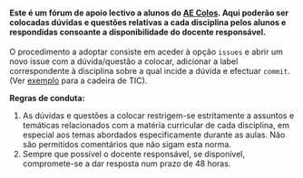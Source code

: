#### Este é um fórum de apoio lectivo a alunos do [AE Colos](https://agvcolos.wixsite.com/agvcolos). Aqui poderão ser colocadas dúvidas e questões relativas a cada disciplina pelos alunos e respondidas consoante a disponibilidade do docente responsável.

O procedimento a adoptar consiste em aceder à opção `issues` e abrir um novo issue com a dúvida/questão a colocar, adicionar a label correspondente à disciplina sobre a qual incide a dúvida e efectuar `commit`. (Ver [exemplo](https://github.com/aecolos/aecolos/issues/2) para a cadeira de TIC).

**Regras de conduta:**

1. As dúvidas e questões a colocar restrigem-se estritamente a assuntos e temáticas relacionados com a matéria curricular de cada disciplina, em especial aos temas abordados especificamente durante as aulas. Não são permitidos comentários que não sigam esta norma.
1. Sempre que possível o docente responsável, se disponível, compromete-se a dar resposta num prazo de 48 horas.
